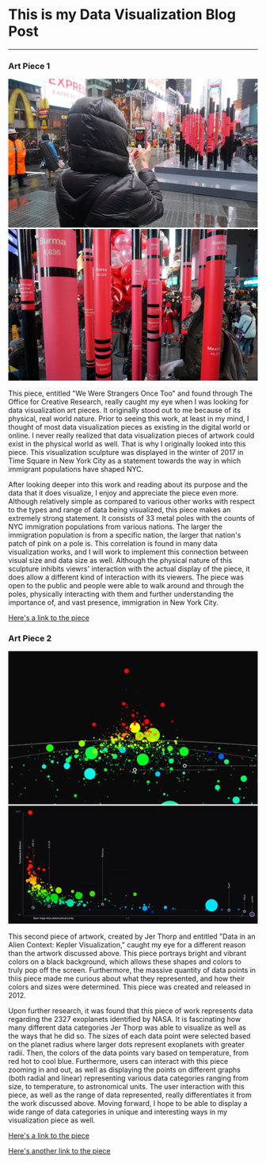 # This is my Data Visualization Blog Post 
------

### Art Piece 1
![The Office for Creative Research](images/Were_Strangers_Pic1.JPG?raw=true "The Office for Creative Research")
![The Office for Creative Research](images/Were_Strangers_Pic2.JPG?raw=true "The Office for Creative Research")

This piece, entitled "We Were Strangers Once Too" and found through The Office for Creative Research, really caught my eye when I was looking for data visualization art pieces.  It originally stood out to me because of its physical, real world nature.  Prior to seeing this work, at least in my mind, I thought of most data visualization pieces as existing in the digital world or online.  I never really realized that data visualization pieces of artwork could exist in the physical world as well.  That is why I originally looked into this piece.  This visualization sculpture was displayed in the winter of 2017 in Time Square in New York City as a statement towards the way in which immigrant populations have shaped NYC.  

After looking deeper into this work and reading about its purpose and the data that it does visualize, I enjoy and appreciate the piece even more.  Although relatively simple as compared to various other works with respect to the types and range of data being visualized, this piece makes an extremely strong statement.  It consists of 33 metal poles with the counts of NYC immigration populations from various nations.  The larger the immigration population is from a specific nation, the larger that nation's patch of pink on a pole is.  This correlation is found in many data visualization works, and I will work to implement this connection between visual size and data size as well.  Although the physical nature of this sculpture inhibits viewrs' interaction with the actual display of the piece, it does allow a different kind of interaction with its viewers.  The piece was open to the public and people were able to walk around and through the poles, physically interacting with them and further understanding the importance of, and vast presence, immigration in New York City. 

[Here's a link to the piece](https://ocr.nyc/public-space-interventions/2017/01/09/we-were-strangers-once-too/)

### Art Piece 2
![Jer Thorp](images/Kepler_Vis_1.JPG?raw=true "Jer Thorp")
![Jer Thorp](images/Kepler_Vis_2.JPG?raw=true "Jer Thorp")

This second piece of artwork, created by Jer Thorp and entitled "Data in an Alien Context: Kepler Visualization," caught my eye for a different reason than the artwork discussed above.  This piece portrays bright and vibrant colors on a black background, which allows these shapes and colors to truly pop off the screen.  Furthermore, the massive quantity of data points in thiis piece made me curious about what they represented, and how their colors and sizes were determined.  This piece was created and released in 2012.

Upon further research, it was found that this piece of work represents data regarding the 2327 exoplanets identified by NASA.  It is fascinating how many different data categories Jer Thorp was able to visualize as well as the ways that he did so.  The sizes of each data point were selected based on the planet radius where larger dots represent exoplanets with greater radii.  Then, the colors of the data points vary based on temperature, from red hot to cool blue.  Furthermore, users can interact with this piece zooming in and out, as well as displaying the points on different graphs (both radial and linear) representing various data categories ranging from size, to temperature, to astronomical units.  The user interaction with this piece, as well as the range of data represented, really differentiates it from the work discussed above.  Moving forward, I hope to be able to display a wide range of data categories in unique and interesting ways in my visualization piece as well.  

[Here's a link to the piece](https://vimeo.com/19642643)

[Here's another link to the piece](https://www.ktbyte.com/projects/project/97221/kepler-exoplanets-visualization)

